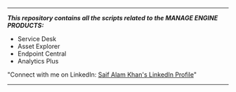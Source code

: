 --------------------------------------------------------------------------------------------------------------------------------------------------------------------------------

***This repository contains all the scripts related to the MANAGE ENGINE PRODUCTS:***

- Service Desk 
- Asset Explorer
- Endpoint Central
- Analytics Plus

"Connect with me on LinkedIn: [Saif Alam Khan's LinkedIn Profile](https://www.linkedin.com/in/saif-alam-khan-381885192/)"

-------------------------------------------------------------------------------------------------------------------------------------------------------------------------------
